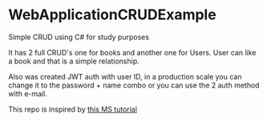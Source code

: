 # WebApplicationCRUDExample
Simple CRUD using C# for study purposes

It has 2 full CRUD's one for books and another one for Users.
User can like a book and that is a simple relationship.

Also was created JWT auth with user ID, in a production scale you can change it to the password + name combo or you can use the 2 auth method with e-mail.

This repo is inspired by [this MS tutorial](https://docs.microsoft.com/en-us/aspnet/core/tutorials/first-mongo-app?view=aspnetcore-6.0&tabs=visual-studio)
